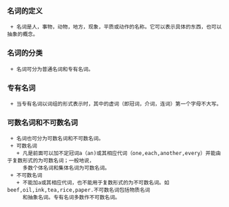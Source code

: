 ### 名词的定义 ###  
     + 名词是人，事物，动物，地方，现象，平质或动作的名称。它可以表示具体的东西，也可以抽象的概念。  
### 名词的分类 ###  
     + 名词可分为普通名词和专有名词。  
### 专有名词 ###  
     + 当专有名词以词组的形式表示时，其中的虚词（即冠词，介词，连词）第一个字母不大写。  
### 可数名词和不可数名词 ###  
     + 名词也可分为可数名词和不可数名词。  
     + 可数名词  
       + 凡是前面可以加不定冠词a（an)或其相应代词（one,each,another,every）并能由于复数形式的为可数名词；一般地说，    
         多数个体名词和集体名词为可数名词。  
     + 不可数名词  
       + 不能加a或其相应代词，也不能用于复数形式的为不可数名词。如beef,oil,ink,tea,rice,paper.不可数名词包括物质名词  
         和抽象名词。专有名词多数作不可数名词。  
         
     
     
     
     
     
     
     
     
     
     
     
